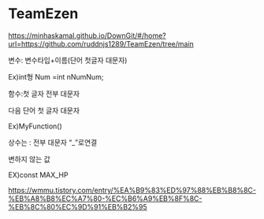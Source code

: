 # TeamEzen

https://minhaskamal.github.io/DownGit/#/home?url=https://github.com/ruddnjs1289/TeamEzen/tree/main

변수: 변수타입+이름(단어 첫글자 대문자)

Ex)int형 Num =int nNumNum;

함수:첫 글자 전부 대문자

다음 단어 첫 글자 대문자

Ex)MyFunction()

상수는 : 전부 대문자 “_”로연결

변하지 않는 값

EX)const MAX_HP 

https://wmmu.tistory.com/entry/%EA%B9%83%ED%97%88%EB%B8%8C-%EB%A8%B8%EC%A7%80-%EC%B6%A9%EB%8F%8C-%EB%8C%80%EC%9D%91%EB%B2%95
